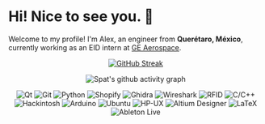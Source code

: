 # Hi! Nice to see you. 🖖

Welcome to my profile! I'm Alex, an engineer from **Querétaro, México**, currently working as an EID intern at [GE Aerospace](https://www.geaerospace.com).

<div align="center">

[![GitHub Streak](https://streak-stats.demolab.com?user=alex-spataru&hide_border=true&background=00000000&border=00000000&stroke=828282&ring=C94F4F&fire=C94F4F&currStreakNum=C94F4F&sideNums=C94F4F&currStreakLabel=424242&sideLabels=121212&dates=848484)](https://git.io/streak-stats)

![Spat's github activity graph](https://github-readme-activity-graph.cyclic.app/graph?username=alex-spataru&bg_color=00000000&color=424242&line=DC8E8E&point=C94F4F&area=true&hide_border=true)

![Qt](https://img.shields.io/badge/-Qt-1A1A1A?style=flat-square&logo=qt&logoColor=white)
![Git](https://img.shields.io/badge/-Git-1A1A1A?style=flat-square&logo=git&logoColor=white)
![Python](https://img.shields.io/badge/-Python-1A1A1A?style=flat-square&logo=python&logoColor=white)
![Shopify](https://img.shields.io/badge/-Shopify-1A1A1A?style=flat-square&logo=shopify&logoColor=white)
![Ghidra](https://img.shields.io/badge/-Ghidra-1A1A1A?style=flat-square&logo=dungeonsanddragons&logoColor=white) 
![Wireshark](https://img.shields.io/badge/-Wireshark-1A1A1A?style=flat-square&logo=wireshark&logoColor=white)
![RFID](https://img.shields.io/badge/-RFID_HF/UHF-1A1A1A?style=flat-square&logo=wikidata&logoColor=white)
![C/C++](https://img.shields.io/badge/-C/C++-1A1A1A?style=flat-square&logo=cplusplus&logoColor=white)
![Hackintosh](https://img.shields.io/badge/-Hackintosh-1A1A1A?style=flat-square&logo=apple&logoColor=white)
![Arduino](https://img.shields.io/badge/-Arduino-1A1A1A?style=flat-square&logo=arduino&logoColor=white)
![Ubuntu](https://img.shields.io/badge/-Ubuntu-1A1A1A?style=flat-square&logo=ubuntu&logoColor=white)
![HP-UX](https://img.shields.io/badge/-HP_UX-1A1A1A?style=flat-square&logo=hp&logoColor=white)
![Altium Designer](https://img.shields.io/badge/-Altium_Designer-1A1A1A?style=flat-square&logo=altium-designer&logoColor=white)
![LaTeX](https://img.shields.io/badge/-LaTeX-1A1A1A?style=flat-square&logo=latex&logoColor=white)
![Ableton Live](https://img.shields.io/badge/-Ableton_Live-1A1A1A?style=flat-square&logo=ableton-live&logoColor=white)

  
</div>
